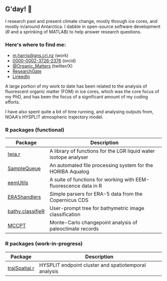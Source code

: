 
## G'day! :wave:
I research past and present climate change, mostly through ice cores, and mostly in/around Antarctica. I dabble in open-source software development (*R* and a sprinking of MATLAB) to help answer research questions.

### Here's where to find me: 
  - [m.harris@gns.cri.nz](mailto:m.harris@gns.cri.nz) (work)
  - [0000-0002-3726-2376](https://orcid.org/0000-0002-3726-2376) (orcid)
  - [@Organic_Matters](https://twitter.com/Organic_Matters) (twitter/X)
  - [ResearchGate](https://www.researchgate.net/profile/Matthew-Harris-27) 
  - [LinkedIn](https://www.linkedin.com/in/matthewrpharris/)

A large portion of my work to date has been related to the analysis of fluorescent organic matter (FOM) in ice cores, which was the core focus of my PhD, and has been the focus of a significant amount of my coding efforts. 

I have also spent quite a bit of time running, and analysing outputs from, NOAA's HYSPLIT atmospheric trajectory model.

### R packages (functional)

| Package      | Description |
| ----------- | ----------- |
| [lwia.r](https://github.com/MRPHarris/lwia.r)                     | A library of functions for the LGR liquid water isotope analyser   |
| [SampleQueue](https://github.com/MRPHarris/SampleQueue)           | An automated file processing system for the HORIBA Aqualog         |
| [eemUtils](https://github.com/MRPHarris/eemutils)                 | A suite of functions for working with EEM-fluorescence data in R   |
| [ERA5handlers](https://github.com/MRPHarris/ERA5handlers)         | Simple parsers for ERA-5 data from the Copernicus CDS              |
| [bathy.classifieR](https://github.com/MRPHarris/bathy.classifieR) | User-prompt tree for bathymetric image classification              |
| [MCCPT](https://github.com/h-cadd/MCCPT)                          | Monte-Carlo changepoint analysis of paleoclimate records           |

### R packages (work-in-progress)

| Package      | Description |
| ----------- | ----------- |
| [trajSpatial.r](https://github.com/MRPHarris/trajSpatial)   | HYSPLIT endpoint cluster and spatiotemporal analysis  |
